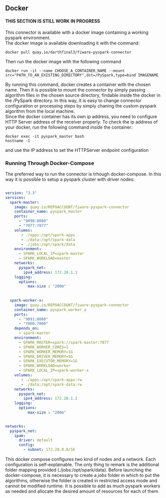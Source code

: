 ## Docker
#### THIS SECTION IS STILL WORK IN PROGRESS

This connector is available with a docker image containing a working pyspark environment. <br />
The docker image is available downloading it with the command:
```console
docker pull quay.io/darthfinal3/fiware-pyspark-connector
```
Then run the docker image with the following command
```console
docker run -it --name CHOOSE_A_CONTAINER_NAME --mount src="PATH_TO_AN_EXISTING_DIRECTORY",dst=/PySpark,type=bind IMAGENAME
```
By running this command, docker creates a container with the chosen name. Then it is possible to mount the connector by simply passing algorithm files in the chosen source directory, findable inside the docker in the /PySpark directory. In this way, it is easy to change connector configuration or processing steps by simply chaning the custom pyspark algorithm from the local machine. <br />
Since the docker container has its own ip address, you need to configure HTTP Server address of the receiver properly. To check the ip address of your docker, run the following command *inside* the container:
```console
docker exec -it pyspark_master bash
hostname -I
```
and use the IP address to set the HTTPServer endpoint configuration

### Running Through Docker-Compose

The preferred way to run the connector is trhough docker-compose. In this way it is possible to setup a pyspark cluster with driver nodes:

```yaml

version: "3.3"
services:
  spark-master:
    image: quay.io/REPOACCOUNT/fiware-pyspark-connector
    container_name: pyspark_master
    ports:
      - "9090:8080"
      - "7077:7077"
    volumes:
       - ./apps:/opt/spark-apps
       - ./data:/opt/spark-data
       - ./jobs:/opt/spark/data
    environment:
      - SPARK_LOCAL_IP=spark-master
      - SPARK_WORKLOAD=master
    networks:
      pyspark_net:
        ipv4_address: 172.28.1.1
    logging:
      options:
          max-size : "200m"
      
      
  spark-worker-x:
    image: quay.io/REPOACCOUNT/fiware-pyspark-connector
    container_name: pyspark_worker_a
    ports:
      - "9091:8080"
      - "7000:7000"
    depends_on:
      - spark-master
    environment:
      - SPARK_MASTER=spark://spark-master:7077
      - SPARK_WORKER_CORES=1
      - SPARK_WORKER_MEMORY=1G
      - SPARK_DRIVER_MEMORY=1G
      - SPARK_EXECUTOR_MEMORY=1G
      - SPARK_WORKLOAD=worker
      - SPARK_LOCAL_IP=spark-worker-x
    volumes:
       - ./apps:/opt/spark-apps:rw
       - ./data:/opt/spark-data:rw
    networks:
      pyspark_net:
        ipv4_address: 172.28.1.2
    logging:
      options:
          max-size : "200m"

          
networks:
  pyspark_net:
    ipam:
      driver: default
      config:
        - subnet: 172.28.0.0/16
```    

This docker compose configures two kind of nodes and a network. Each configuration is self-explainable. The only thing to remark is the additional folder mapping provided (./jobs:/opt/spark/data). Before launching the docker-compose, it is necessary to create a *jobs* folder in which to put the algorithms, otherwise the folder is created in restricted access mode and cannot be modified runtime. It is possible to add as much pyspark workers as needed and allocate the desired amount of resources for each of them.
